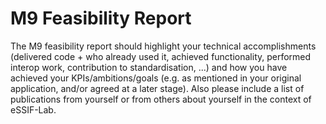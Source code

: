 # M9 Feasibility Report

The M9 feasibility report should highlight your technical accomplishments
(delivered code + who already used it, achieved functionality, performed
interop work, contribution to standardisation, ...) and how you have achieved
your KPIs/ambitions/goals (e.g. as mentioned in your original application,
and/or agreed at a later stage). Also please include a list of publications
from yourself or from others about yourself in the context of eSSIF-Lab.
